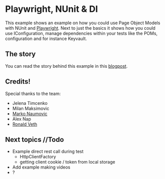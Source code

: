 # Playwright, NUnit & DI

This example shows an example on how you could use Page Object Models with NUnit and [Playwright](https://playwright.dev/). Next to just the basics it shows how you could use IConfiguration, manage dependencies within your tests like the POMs, configuration and for instance Keyvault.

## The story
You can read the story behind this example in this [blogpost](https://dev.to/oscarvantol/playwright-nunit-page-object-models-and-dependencies-5ac1).

## Credits!
Special thanks to the team:
- Jelena Timcenko
- Milan Maksimovic
- [Marko Naumovic](https://github.com/MarkoNaumovic)
- Alex Nap
- [Ronald Veth](https://github.com/vethman)


## Next topics //Todo
- Example direct rest call during test
  - HttpClientFactory
  - getting client cookie / token from local storage
- Add example making videos
- ?
